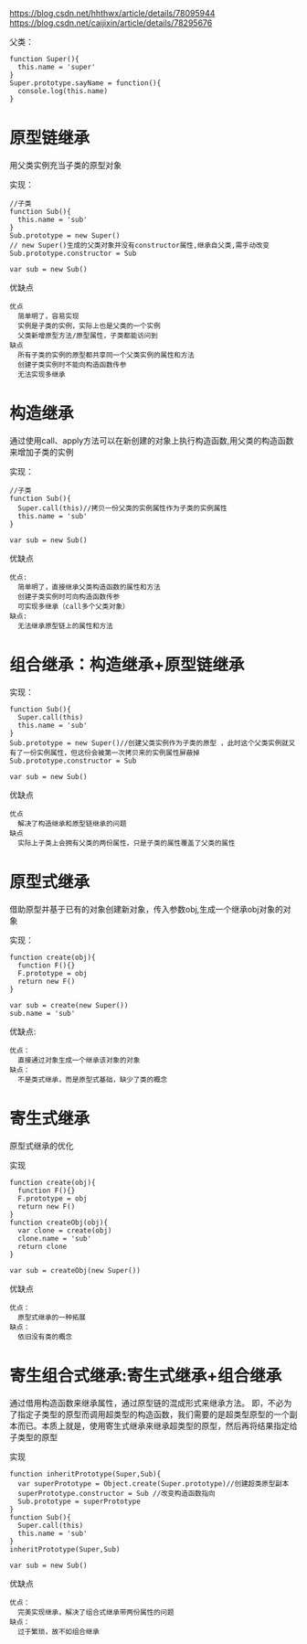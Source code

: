 https://blog.csdn.net/hhthwx/article/details/78095944
https://blog.csdn.net/caijixin/article/details/78295676


父类：
>
    function Super(){
      this.name = 'super'
    }
    Super.prototype.sayName = function(){
      console.log(this.name)
    }

    
# 原型链继承
用父类实例充当子类的原型对象

实现：
>
    //子类
    function Sub(){
      this.name = 'sub'
    }
    Sub.prototype = new Super()
    // new Super()生成的父类对象并没有constructor属性,继承自父类,需手动改变
    Sub.prototype.constructor = Sub

    var sub = new Sub()  

优缺点
>
    优点
      简单明了，容易实现
      实例是子类的实例，实际上也是父类的一个实例
      父类新增原型方法/原型属性，子类都能访问到
    缺点
      所有子类的实例的原型都共享同一个父类实例的属性和方法
      创建子类实例时不能向构造函数传参
      无法实现多继承
      
# 构造继承
通过使用call、apply方法可以在新创建的对象上执行构造函数,用父类的构造函数来增加子类的实例

实现：
> 
    //子类
    function Sub(){
      Super.call(this)//拷贝一份父类的实例属性作为子类的实例属性
      this.name = 'sub'
    }
    
    var sub = new Sub()  

优缺点
>
    优点:
      简单明了，直接继承父类构造函数的属性和方法
      创建子类实例时可向构造函数传参
      可实现多继承（call多个父类对象） 
    缺点:
      无法继承原型链上的属性和方法

# 组合继承：构造继承+原型链继承
实现：
>
    function Sub(){
      Super.call(this)
      this.name = 'sub'
    }
    Sub.prototype = new Super()//创建父类实例作为子类的原型 ，此时这个父类实例就又有了一份实例属性，但这份会被第一次拷贝来的实例属性屏蔽掉
    Sub.prototype.constructor = Sub

    var sub = new Sub()  

优缺点
>
    优点
      解决了构造继承和原型链继承的问题
    缺点
      实际上子类上会拥有父类的两份属性，只是子类的属性覆盖了父类的属性

# 原型式继承
借助原型并基于已有的对象创建新对象，传入参数obj,生成一个继承obj对象的对象

实现：
>
    function create(obj){
      function F(){}
      F.prototype = obj
      return new F()
    }

    var sub = create(new Super())
    sub.name = 'sub'

优缺点:
>
    优点：
      直接通过对象生成一个继承该对象的对象
    缺点：
      不是类式继承，而是原型式基础，缺少了类的概念

# 寄生式继承
原型式继承的优化

实现
>
    function create(obj){
      function F(){}
      F.prototype = obj
      return new F()
    }
    function createObj(obj){
      var clone = create(obj)
      clone.name = 'sub'
      return clone
    }

    var sub = createObj(new Super())

优缺点
>
    优点：
      原型式继承的一种拓展
    缺点：
      依旧没有类的概念

# 寄生组合式继承:寄生式继承+组合继承
通过借用构造函数来继承属性，通过原型链的混成形式来继承方法。
即，不必为了指定子类型的原型而调用超类型的构造函数，我们需要的是超类型原型的一个副本而已。本质上就是，使用寄生式继承来继承超类型的原型，然后再将结果指定给子类型的原型

实现
>
    function inheritPrototype(Super,Sub){
      var superPrototype = Object.create(Super.prototype)//创建超类原型副本
      superPrototype.constructor = Sub //改变构造函数指向
      Sub.prototype = superPrototype 
    }
    function Sub(){
      Super.call(this)
      this.name = 'sub'
    }
    inheritPrototype(Super,Sub)

    var sub = new Sub()  


优缺点
>
    优点：
      完美实现继承，解决了组合式继承带两份属性的问题
    缺点：
      过于繁琐，故不如组合继承